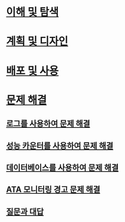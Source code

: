 # [이해 및 탐색](/advanced-threat-analytics/understand/what-is-ata)
# [계획 및 디자인](/advanced-threat-analytics/plandesign/ata-capacity-planning)
# [배포 및 사용](/advanced-threat-analytics/deploy-use/install-ata)
# [문제 해결](troubleshooting-ata-using-logs.md)
## [로그를 사용하여 문제 해결](troubleshooting-ata-using-logs.md)
## [성능 카운터를 사용하여 문제 해결](troubleshooting-ata-using-perf-counters.md)
## [데이터베이스를 사용하여 문제 해결](troubleshooting-ata-using-ata-database.md)
## [ATA 모니터링 경고 문제 해결](troubleshooting-ata-monitoring-alerts.md)
## [질문과 대답](ata-technical-faq.md)


<!--HONumber=Mar16_HO4-->


